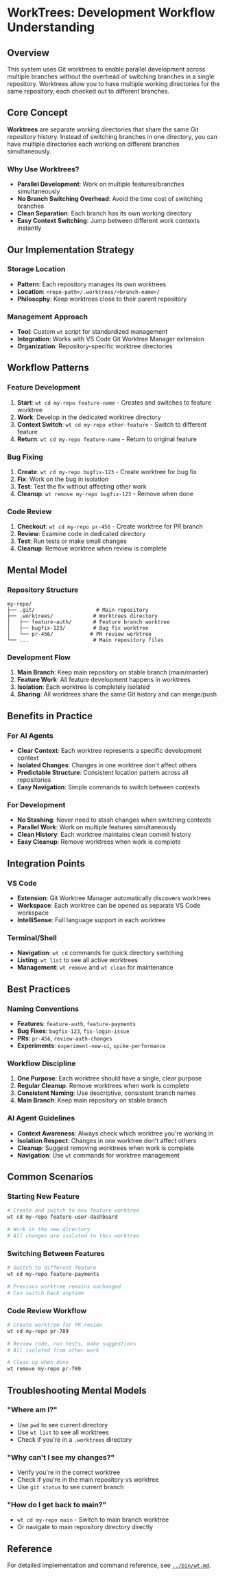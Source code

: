 # WorkTrees: Development Workflow Understanding

## Overview

This system uses Git worktrees to enable parallel development across multiple branches without the overhead of switching branches in a single repository. Worktrees allow you to have multiple working directories for the same repository, each checked out to different branches.

## Core Concept

**Worktrees** are separate working directories that share the same Git repository history. Instead of switching branches in one directory, you can have multiple directories each working on different branches simultaneously.

### Why Use Worktrees?

- **Parallel Development**: Work on multiple features/branches simultaneously
- **No Branch Switching Overhead**: Avoid the time cost of switching branches
- **Clean Separation**: Each branch has its own working directory
- **Easy Context Switching**: Jump between different work contexts instantly

## Our Implementation Strategy

### Storage Location
- **Pattern**: Each repository manages its own worktrees
- **Location**: `<repo-path>/.worktrees/<branch-name>/`
- **Philosophy**: Keep worktrees close to their parent repository

### Management Approach
- **Tool**: Custom `wt` script for standardized management
- **Integration**: Works with VS Code Git Worktree Manager extension
- **Organization**: Repository-specific worktree directories

## Workflow Patterns

### Feature Development
1. **Start**: `wt cd my-repo feature-name` - Creates and switches to feature worktree
2. **Work**: Develop in the dedicated worktree directory
3. **Context Switch**: `wt cd my-repo other-feature` - Switch to different feature
4. **Return**: `wt cd my-repo feature-name` - Return to original feature

### Bug Fixing
1. **Create**: `wt cd my-repo bugfix-123` - Create worktree for bug fix
2. **Fix**: Work on the bug in isolation
3. **Test**: Test the fix without affecting other work
4. **Cleanup**: `wt remove my-repo bugfix-123` - Remove when done

### Code Review
1. **Checkout**: `wt cd my-repo pr-456` - Create worktree for PR branch
2. **Review**: Examine code in dedicated directory
3. **Test**: Run tests or make small changes
4. **Cleanup**: Remove worktree when review is complete

## Mental Model

### Repository Structure
```
my-repo/
├── .git/                    # Main repository
├── .worktrees/             # Worktrees directory
│   ├── feature-auth/       # Feature branch worktree
│   ├── bugfix-123/         # Bug fix worktree
│   └── pr-456/            # PR review worktree
└── ...                     # Main repository files
```

### Development Flow
1. **Main Branch**: Keep main repository on stable branch (main/master)
2. **Feature Work**: All feature development happens in worktrees
3. **Isolation**: Each worktree is completely isolated
4. **Sharing**: All worktrees share the same Git history and can merge/push

## Benefits in Practice

### For AI Agents
- **Clear Context**: Each worktree represents a specific development context
- **Isolated Changes**: Changes in one worktree don't affect others
- **Predictable Structure**: Consistent location pattern across all repositories
- **Easy Navigation**: Simple commands to switch between contexts

### For Development
- **No Stashing**: Never need to stash changes when switching contexts
- **Parallel Work**: Work on multiple features simultaneously
- **Clean History**: Each worktree maintains clean commit history
- **Easy Cleanup**: Remove worktrees when work is complete

## Integration Points

### VS Code
- **Extension**: Git Worktree Manager automatically discovers worktrees
- **Workspace**: Each worktree can be opened as separate VS Code workspace
- **IntelliSense**: Full language support in each worktree

### Terminal/Shell
- **Navigation**: `wt cd` commands for quick directory switching
- **Listing**: `wt list` to see all active worktrees
- **Management**: `wt remove` and `wt clean` for maintenance

## Best Practices

### Naming Conventions
- **Features**: `feature-auth`, `feature-payments`
- **Bug Fixes**: `bugfix-123`, `fix-login-issue`
- **PRs**: `pr-456`, `review-auth-changes`
- **Experiments**: `experiment-new-ui`, `spike-performance`

### Workflow Discipline
1. **One Purpose**: Each worktree should have a single, clear purpose
2. **Regular Cleanup**: Remove worktrees when work is complete
3. **Consistent Naming**: Use descriptive, consistent branch names
4. **Main Branch**: Keep main repository on stable branch

### AI Agent Guidelines
- **Context Awareness**: Always check which worktree you're working in
- **Isolation Respect**: Changes in one worktree don't affect others
- **Cleanup**: Suggest removing worktrees when work is complete
- **Navigation**: Use `wt` commands for worktree management

## Common Scenarios

### Starting New Feature
```bash
# Create and switch to new feature worktree
wt cd my-repo feature-user-dashboard

# Work in the new directory
# All changes are isolated to this worktree
```

### Switching Between Features
```bash
# Switch to different feature
wt cd my-repo feature-payments

# Previous worktree remains unchanged
# Can switch back anytime
```

### Code Review Workflow
```bash
# Create worktree for PR review
wt cd my-repo pr-789

# Review code, run tests, make suggestions
# All isolated from other work

# Clean up when done
wt remove my-repo pr-789
```

## Troubleshooting Mental Models

### "Where am I?"
- Use `pwd` to see current directory
- Use `wt list` to see all worktrees
- Check if you're in a `.worktrees` directory

### "Why can't I see my changes?"
- Verify you're in the correct worktree
- Check if you're in the main repository vs worktree
- Use `git status` to see current branch

### "How do I get back to main?"
- `wt cd my-repo main` - Switch to main branch worktree
- Or navigate to main repository directory directly

## Reference

For detailed implementation and command reference, see [`../bin/wt.md`](../bin/wt.md).